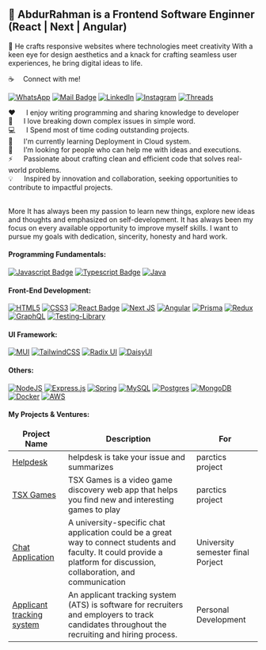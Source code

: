 ## 👋 AbdurRahman is a Frontend Software Enginner (React | Next | Angular) <br/>
🚀 He crafts responsive websites where technologies meet creativity With a keen eye for design aesthetics and a knack for crafting seamless user experiences, he bring digital ideas to life.

:coffee: &emsp;Connect with me!

[![WhatsApp](https://img.shields.io/badge/WhatsApp-25D366?style=for-the-badge&logo=whatsapp&logoColor=white)](https://wa.me/message/EFNBCQZZPD4TK1) [![Mail Badge](https://img.shields.io/badge/Gmail-D14836?style=for-the-badge&logo=gmail&logoColor=white)](mailto:abdurrahmansoftw@gmail.com) [![LinkedIn](https://img.shields.io/badge/linkedin-%230077B5.svg?style=for-the-badge&logo=linkedin&logoColor=white)](https://www.linkedin.com/in/arswe) [![Instagram](https://img.shields.io/badge/Instagram-%23E4405F.svg?style=for-the-badge&logo=Instagram&logoColor=white)](https://www.instagram.com/arsweins/) [![Threads](https://img.shields.io/badge/Threads-000000?style=for-the-badge&logo=Threads&logoColor=white)](https://www.threads.net/@arsweins)  <br/>
 
:hearts: &emsp; I enjoy writing programming and sharing knowledge to developer <br/>
🌟 &emsp; I love breaking down complex issues in simple word. <br/>
:computer: &emsp; I Spend most of time coding outstanding projects. <br/>
🤟 &emsp; I'm currently learning Deployment in Cloud system. <br/>
🤔 &emsp; I’m looking for people who can help me with ideas and executions.<br/> 
⚡️  &emsp; Passionate about crafting clean and efficient code that solves real-world problems. <br/>
💡 &emsp; Inspired by innovation and collaboration, seeking opportunities to contribute to impactful projects. <br/>

<br/> 
More It has always been my passion to learn new things, explore new ideas and thoughts and emphasized on self-development. It has always been my focus on every available opportunity to improve myself skills. I want to pursue my goals with dedication, sincerity, honesty and hard work.

#### Programming Fundamentals:

[![Javascript Badge](https://img.shields.io/badge/-Javascript-F0DB4F?style=for-the-badge&labelColor=black&logo=javascript&logoColor=F0DB4F)](#) [![Typescript Badge](https://img.shields.io/badge/-Typescript-007acc?style=for-the-badge&labelColor=black&logo=typescript&logoColor=007acc)](#) [![Java](https://img.shields.io/badge/java-%23ED8B00.svg?style=for-the-badge&logo=openjdk&logoColor=white)](#) 

#### Front-End Development:

[![HTML5](https://img.shields.io/badge/html5-%23E34F26.svg?style=for-the-badge&logo=html5&logoColor=white)](#) [![CSS3](https://img.shields.io/badge/css3-%231572B6.svg?style=for-the-badge&logo=css3&logoColor=white)](#) [![React Badge](https://img.shields.io/badge/-React-61DBFB?style=for-the-badge&labelColor=black&logo=react&logoColor=61DBFB)](#)  [![Next JS](https://img.shields.io/badge/Next-black?style=for-the-badge&logo=next.js&logoColor=white)](#) [![Angular](https://img.shields.io/badge/angular-%23DD0031.svg?style=for-the-badge&logo=angular&logoColor=white)](#) [![Prisma](https://img.shields.io/badge/Prisma-3982CE?style=for-the-badge&logo=Prisma&logoColor=white)](#) [![Redux](https://img.shields.io/badge/redux-%23593d88.svg?style=for-the-badge&logo=redux&logoColor=white)](#) [![GraphQL](https://img.shields.io/badge/-GraphQL-E10098?style=for-the-badge&logo=graphql&logoColor=white)](#) [![Testing-Library](https://img.shields.io/badge/-TestingLibrary-%23E33332?style=for-the-badge&logo=testing-library&logoColor=white)](#)

#### UI Framework:
[![MUI](https://img.shields.io/badge/MUI-%230081CB.svg?style=for-the-badge&logo=mui&logoColor=white)](#) [![TailwindCSS](https://img.shields.io/badge/tailwindcss-%2338B2AC.svg?style=for-the-badge&logo=tailwind-css&logoColor=white)](#) [![Radix UI](https://img.shields.io/badge/radix%20ui-161618.svg?style=for-the-badge&logo=radix-ui&logoColor=white)]() [![DaisyUI](https://img.shields.io/badge/daisyui-5A0EF8?style=for-the-badge&logo=daisyui&logoColor=white)](#) 

#### Others:
[![NodeJS](https://img.shields.io/badge/node.js-6DA55F?style=for-the-badge&logo=node.js&logoColor=white)](#) [![Express.js](https://img.shields.io/badge/express.js-%23404d59.svg?style=for-the-badge&logo=express&logoColor=%2361DAFB)](#) [![Spring](https://img.shields.io/badge/spring-%236DB33F.svg?style=for-the-badge&logo=spring&logoColor=white)](#) [![MySQL](https://img.shields.io/badge/mysql-%2300f.svg?style=for-the-badge&logo=mysql&logoColor=white)](#) [![Postgres](https://img.shields.io/badge/postgres-%23316192.svg?style=for-the-badge&logo=postgresql&logoColor=white)](#)  [![MongoDB](https://img.shields.io/badge/MongoDB-%234ea94b.svg?style=for-the-badge&logo=mongodb&logoColor=white)](#) [![Docker](https://img.shields.io/badge/docker-%230db7ed.svg?style=for-the-badge&logo=docker&logoColor=white)](#) [![AWS](https://img.shields.io/badge/AWS-%23FF9900.svg?style=for-the-badge&logo=amazon-aws&logoColor=white)](#) 

#### My Projects & Ventures:
<table>
  <thead align="center">
    <tr border: none;>
      <td><b>Project Name</b></td>
      <td><b>Description</b></td>
      <td><b> For </b></td>
    </tr>
  </thead>
  <tbody>

   <tr>
      <td><a href="https://helpdesk-ecru.vercel.app" target="_blank">Helpdesk</a></td>
      <td>helpdesk is take your issue and summarizes </td>
      <td> parctics project </td>
    </tr>
    <tr>
      <td><a href="https://tsxgames.vercel.app" target="_blank">TSX Games</a></td>
      <td>TSX Games is a video game discovery web app that helps you find new and interesting games to play </td>
      <td> parctics project </td>
    </tr>
    
   <tr>
      <td><a href="https://chatapp-jx8l.onrender.com/" target="_blank">Chat Application</a></td>
      <td>A university-specific chat application could be a great way to connect students and faculty. It could provide a platform for discussion, collaboration, and communication</td>
      <td>University semester final Porject </td>
    </tr>
    
   <tr>
      <td><a href="https://arwithlpd.netlify.app" target="_blank">Applicant tracking system</a></td>
      <td>An applicant tracking system (ATS) is software for recruiters and employers to track candidates throughout the recruiting and hiring process.</td>
      <td>Personal Development</td>
    </tr>
  </tbody>
</table>
